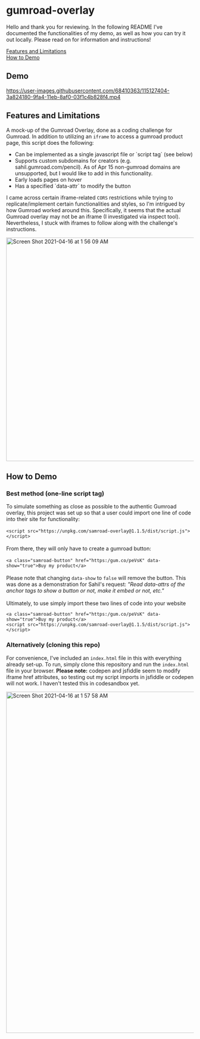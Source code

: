 # gumroad-overlay
Hello and thank you for reviewing.  In the following README I've documented the functionalities of my demo, as well as how you can try it out locally.  Please read on for information and instructions!


[Features and Limitations](#Features-and-Limitations)
<br />
[How to Demo](#How-to-Demo)

## Demo

https://user-images.githubusercontent.com/68410363/115127404-3a824180-9fa4-11eb-8af0-03f1c4b828f4.mp4



## Features and Limitations

A mock-up of the Gumroad Overlay, done as a coding challenge for Gumroad. In addition to utilizing an `iframe` to access a gumroad product page, this script does the following:

<ul>
<li>Can be implemented as a single javascript file or `script tag` (see below)</li>
<li>Supports custom subdomains for creators (e.g. sahil.gumroad.com/pencil).  As of Apr 15 non-gumroad domains are unsupported, but I would like to add in this functionality.</li>
<li>Early loads pages on hover</li>
<li>Has a specified `data-attr` to modify the button</li>
</ul>

I came across certain iframe-related `CORS` restrictions while trying to replicate/implement certain functionalities and styles, so I'm intrigued by how Gumroad worked around this. Specifically, it seems that the actual Gumroad overlay may not be an iframe (I investigated via inspect tool). Nevertheless, I stuck with iframes to follow along with the challenge's instructions.

<img width="600" alt="Screen Shot 2021-04-16 at 1 56 09 AM" src="https://user-images.githubusercontent.com/68410363/114978212-ed448980-9e56-11eb-9d19-b27d9d53ee2e.png">

## How to Demo

### Best method (one-line script tag)
To simulate something as close as possible to the authentic Gumroad overlay, this project was set up so that a user could import one line of code into their site for functionality: 
<br />
<br />
`<script src="https://unpkg.com/samroad-overlay@1.1.5/dist/script.js"></script>`
<br />
<br />
From there, they will only have to create a gumroad button:
<br />
<br />
`<a class="samroad-button" href="https:/gum.co/peVsK" data-show="true">Buy my product</a>`
<br />
<br />
Please note that changing `data-show` to `false` will remove the button. This was done as a demonstration for Sahil's request: <i>"Read data-attrs of the anchor tags to show a button or not, make it embed or not, etc."</i>
<br />
<br />
Ultimately, to use simply import these two lines of code into your website
```
<a class="samroad-button" href="https:/gum.co/peVsK" data-show="true">Buy my product</a>
<script src="https://unpkg.com/samroad-overlay@1.1.5/dist/script.js"></script>
```


### Alternatively (cloning this repo)

For convenience, I've included an `index.html` file in this with everything already set-up. To run, simply clone this repository and run the `index.html` file in your browser. **Please note:** codepen and jsfiddle seem to modify iframe href attributes, so testing out my script imports in jsfiddle or codepen will not work. I haven't tested this in codesandbox yet.

<img width="916" alt="Screen Shot 2021-04-16 at 1 57 58 AM" src="https://user-images.githubusercontent.com/68410363/114978425-2e3c9e00-9e57-11eb-9937-9d0be92dd716.png">
